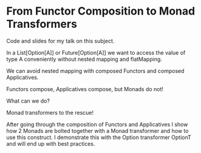 # From Functor Composition to Monad Transformers

Code and slides for my talk on this subject.

In a List[Option[A]] or Future[Option[A]] we want to access the value of type A
conveniently without nested mapping and flatMapping.

We can avoid nested mapping with composed Functors and composed Applicatives.

Functors compose, Applicatives compose, but Monads do not!
  
What can we do?

Monad transformers to the rescue!

After going through the composition of Functors and Applicatives
I show how 2 Monads are bolted together with
a Monad transformer and how to use this construct. I demonstrate this with the
Option transformer OptionT and will end up with best practices.

